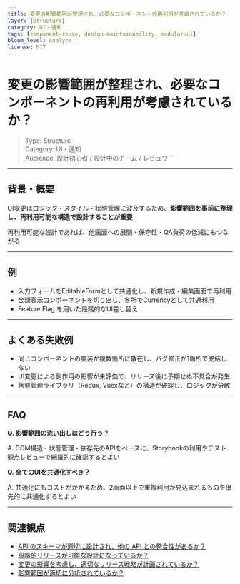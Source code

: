 ```yaml
---
title: 変更の影響範囲が整理され、必要なコンポーネントの再利用が考慮されているか？
layer: [Structure]
category: UI・通知  
tags: [component-reuse, design-maintainability, modular-ui]
bloom_level: Analyze
license: MIT
---
```


# 変更の影響範囲が整理され、必要なコンポーネントの再利用が考慮されているか？

> Type: Structure  
> Category: UI・通知  
> Audience: 設計初心者 / 設計中のチーム / レビュワー

---

## 背景・概要

UI変更はロジック・スタイル・状態管理に波及するため、**影響範囲を事前に整理し、再利用可能な構造で設計することが重要**

再利用可能な設計であれば、他画面への展開・保守性・QA負荷の低減にもつながる

---

## 例

- 入力フォームをEditableFormとして共通化し、新規作成・編集画面で再利用
- 金額表示コンポーネントを切り出し、各所でCurrencyとして共通利用
- Feature Flag を用いた段階的なUI差し替え

---

## よくある失敗例

- 同じコンポーネントの実装が複数箇所に散在し、バグ修正が1箇所で完結しない
- UI変更による副作用の影響が未評価で、リリース後に予期せぬ不具合が発生
- 状態管理ライブラリ（Redux, Vuexなど）の構造が破綻し、ロジックが分散

---

## FAQ

**Q. 影響範囲の洗い出しはどう行う？**

A. DOM構造・状態管理・依存先のAPIをベースに、Storybookの利用やテスト観点レビューで網羅的に確認するとよい

**Q. 全てのUIを共通化すべき？**

A. 共通化にもコストがかかるため、2画面以上で重複利用が見込まれるものを優先的に共通化するとよい

---

## 関連観点

- [API のスキーマが適切に設計され、他の API との整合性があるか？](https://zenn.dev/kanaria007/articles/14fca7fc6ea047)
- [段階的リリースが可能な設計になっているか？](https://zenn.dev/kanaria007/articles/b443544c6b696e)
- [変更の影響を考慮し、適切なリリース戦略が計画されているか？](https://zenn.dev/kanaria007/articles/633370584a47d1)
- [影響範囲が適切に分析されているか？](https://zenn.dev/kanaria007/articles/889dbfe28a793e)
